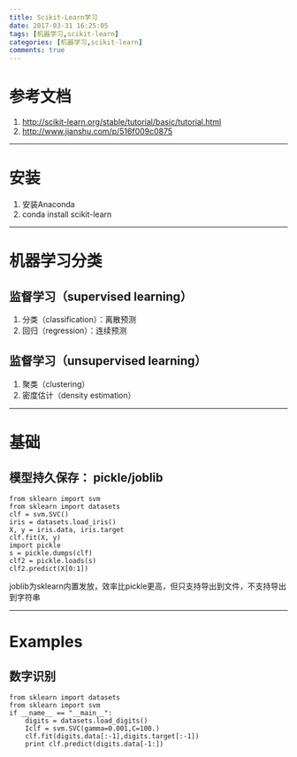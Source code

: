 ```yaml
---
title: Scikit-Learn学习
date: 2017-03-31 16:25:05
tags: [机器学习,scikit-learn]
categories: [机器学习,scikit-learn]
comments: true
---
```

# 参考文档
1. <http://scikit-learn.org/stable/tutorial/basic/tutorial.html>
1. <http://www.jianshu.com/p/516f009c0875>
<!-- more -->

---
# 安装
1. 安装Anaconda
2. conda install scikit-learn

---
# 机器学习分类
## 监督学习（supervised learning）
1. 分类（classification）：离散预测
1. 回归（regression）：连续预测

## 监督学习（unsupervised learning）
1. 聚类（clustering）
1. 密度估计（density estimation）

---
# 基础
## 模型持久保存： pickle/joblib
```
from sklearn import svm
from sklearn import datasets
clf = svm.SVC()
iris = datasets.load_iris()
X, y = iris.data, iris.target
clf.fit(X, y)  
import pickle
s = pickle.dumps(clf)
clf2 = pickle.loads(s)
clf2.predict(X[0:1])
```

joblib为sklearn内置发放，效率比pickle更高，但只支持导出到文件，不支持导出到字符串

---
# Examples
## 数字识别
```
from sklearn import datasets
from sklearn import svm
if __name__ == "__main__":
	digits = datasets.load_digits()
	Iclf = svm.SVC(gamma=0.001,C=100.)
	clf.fit(digits.data[:-1],digits.target[:-1])
	print clf.predict(digits.data[-1:])
```
